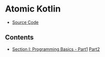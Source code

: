 # Atomic Kotlin
- [Source Code](https://github.com/BruceEckel/AtomicKotlinExamples)

## Contents
- [Section I: Programming Basics - Part1](ch01.md) [Part2](ch01-2.md)
